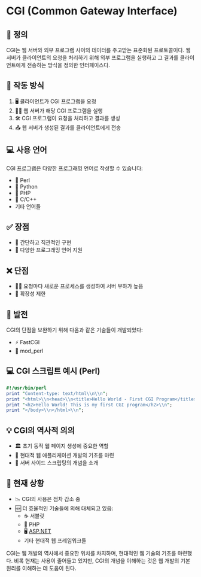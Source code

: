 # CGI (Common Gateway Interface)
## 📌 정의

CGI는 웹 서버와 외부 프로그램 사이의 데이터를 주고받는 표준화된 프로토콜이다. 웹 서버가 클라이언트의 요청을 처리하기 위해 외부 프로그램을 실행하고 그 결과를 클라이언트에게 전송하는 방식을 정의한 인터페이스다.

## 🔄 작동 방식

1. 🖥️ 클라이언트가 CGI 프로그램을 요청
2. 🏃‍♂️ 웹 서버가 해당 CGI 프로그램을 실행
3. 🛠️ CGI 프로그램이 요청을 처리하고 결과를 생성
4. 📤 웹 서버가 생성된 결과를 클라이언트에게 전송

## 💻 사용 언어

CGI 프로그램은 다양한 프로그래밍 언어로 작성할 수 있습니다:

- 🐫 Perl
- 🐍 Python
- 🐘 PHP
- 🔧 C/C++
- 기타 언어들

## ✅ 장점

- 🧩 간단하고 직관적인 구현
- 🌈 다양한 프로그래밍 언어 지원

## ❌ 단점

- 🏋️‍♀️ 요청마다 새로운 프로세스를 생성하여 서버 부하가 높음
- 🚧 확장성 제한

## 🚀 발전

CGI의 단점을 보완하기 위해 다음과 같은 기술들이 개발되었다:

- ⚡ FastCGI
- 🔌 mod_perl

## 💻 CGI 스크립트 예시 (Perl)

```perl
#!/usr/bin/perl
print "Content-type: text/html\\n\\n";
print "<html>\\n<head>\\n<title>Hello World - First CGI Program</title>\\n</head>\\n<body>\\n";
print "<h2>Hello World! This is my first CGI program</h2>\\n";
print "</body>\\n</html>\\n";

```

## 💡 CGI의 역사적 의의

- 🏛️ 초기 동적 웹 페이지 생성에 중요한 역할
- 🌱 현대적 웹 애플리케이션 개발의 기초를 마련
- 🔄 서버 사이드 스크립팅의 개념을 소개

## 🔄 현재 상황

- 📉 CGI의 사용은 점차 감소 중
- 🆕 더 효율적인 기술들에 의해 대체되고 있음:
    - ☕ 서블릿
    - 🐘 PHP
    - 🖥️ [ASP.NET](http://asp.net/)
    - 기타 현대적 웹 프레임워크들

CGI는 웹 개발의 역사에서 중요한 위치를 차지하며, 현대적인 웹 기술의 기초를 마련했다. 비록 현재는 사용이 줄어들고 있지만, CGI의 개념을 이해하는 것은 웹 개발의 기본 원리를 이해하는 데 도움이 된다.
